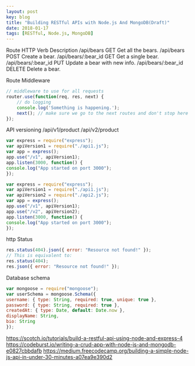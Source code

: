 ```yaml
---
layout: post
key: blog
title: "Building RESTful APIs with Node.js And MongoDB(Draft)"
date: 2018-01-17
tags: [RESTful, Node.js, MongoDB]
---
```


>


Route	HTTP Verb	Description
/api/bears	GET	Get all the bears.
/api/bears	POST	Create a bear.
/api/bears/:bear_id	GET	Get a single bear.
/api/bears/:bear_id	PUT	Update a bear with new info.
/api/bears/:bear_id	DELETE	Delete a bear.

Route Middleware
```javascript
// middleware to use for all requests
router.use(function(req, res, next) {
    // do logging
    console.log('Something is happening.');
    next(); // make sure we go to the next routes and don't stop here
});
```

API versioning
/api/v1/product
/api/v2/product
```javascript
var express = require("express");
var apiVersion1 = require("./api1.js");
var app = express();
app.use("/v1", apiVersion1);
app.listen(3000, function() {
console.log("App started on port 3000");
});
```

```javascript
var express = require("express");
var apiVersion1 = require("./api1.js");
var apiVersion2 = require("./api2.js");
var app = express();
app.use("/v1", apiVersion1);
app.use("/v2", apiVersion2);
app.listen(3000, function() {
console.log("App started on port 3000");
});
```

http Status
```javascript
res.status(404).json({ error: "Resource not found!" });
// This is equivalent to:
res.status(404);
res.json({ error: "Resource not found!" });
```

Database schema
```javascript
var mongoose = require("mongoose");
var userSchema = mongoose.Schema({
username: { type: String, required: true, unique: true },
password: { type: String, required: true },
createdAt: { type: Date, default: Date.now },
displayName: String,
bio: String
});
```
https://scotch.io/tutorials/build-a-restful-api-using-node-and-express-4
https://codeburst.io/writing-a-crud-app-with-node-js-and-mongodb-e0827cbbdafb
https://medium.freecodecamp.org/building-a-simple-node-js-api-in-under-30-minutes-a07ea9e390d2
